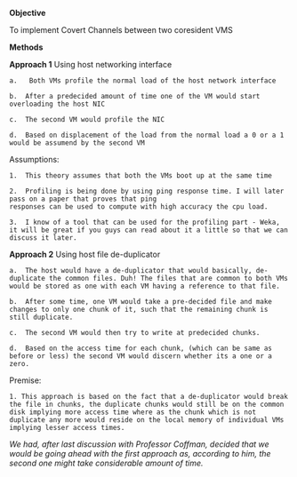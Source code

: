__Objective__

To implement Covert Channels between two coresident VMS

__Methods__

__Approach 1__ Using host networking interface

	a.	 Both VMs profile the normal load of the host network interface
	
	b. 	After a predecided amount of time one of the VM would start overloading the host NIC
	
	c. 	The second VM would profile the NIC 
	
	d. 	Based on displacement of the load from the normal load a 0 or a 1 would be assumend by the second VM
	

Assumptions:
	
	1. 	This theory assumes that both the VMs boot up at the same time
	
	2. 	Profiling is being done by using ping response time. I will later pass on a paper that proves that ping
	responses can be used to compute with high accuracy the cpu load.
	
	3. 	I know of a tool that can be used for the profiling part - Weka, it will be great if you guys can read about it a little so that we can discuss it later.
	

__Approach 2__ Using host file de-duplicator

	a. 	The host would have a de-duplicator that would basically, de-duplicate the common files. Duh! The files that are common to both VMs would be stored as one with each VM having a reference to that file.
	
	b. 	After some time, one VM would take a pre-decided file and make changes to only one chunk of it, such that the remaining chunk is still duplicate.
	
	c. 	The second VM would then try to write at predecided chunks.
	
	d. 	Based on the access time for each chunk, (which can be same as before or less) the second VM would discern whether its a one or a zero.
	

Premise:

	1. This approach is based on the fact that a de-duplicator would break the file in chunks, the duplicate chunks would still be on the common disk implying more access time where as the chunk which is not duplicate any more would reside on the local memory of individual VMs implying lesser access times.


_We had, after last discussion with Professor Coffman, decided that we would be going ahead with the first approach as, according to him, the second one might take considerable amount of time._

